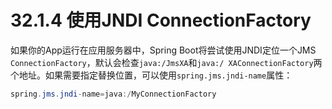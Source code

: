 # 32.1.4 使用JNDI ConnectionFactory

如果你的App运行在应用服务器中，Spring Boot将尝试使用JNDI定位一个JMS `ConnectionFactory`，默认会检查`java:/JmsXA`和`java:/ XAConnectionFactory`两个地址。如果需要指定替换位置，可以使用`spring.jms.jndi-name`属性：

```java
spring.jms.jndi-name=java:/MyConnectionFactory
```


